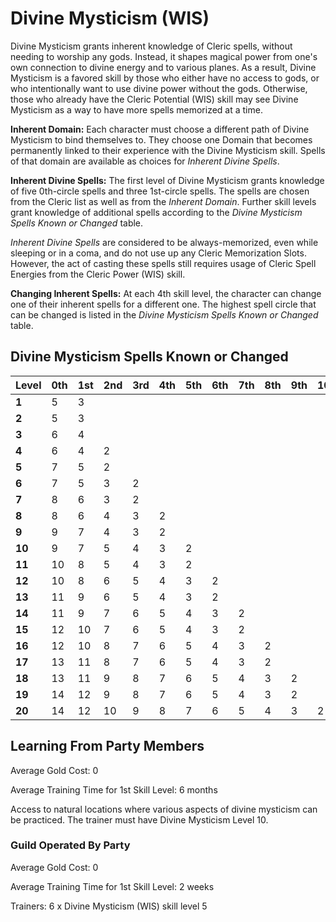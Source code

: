 # Divine Mysticism (WIS)

Divine Mysticism grants inherent knowledge of Cleric spells, without needing to worship any gods. Instead, it shapes magical power from one's own connection to divine energy and to various planes. As a result, Divine Mysticism is a favored skill by those who either have no access to gods, or who intentionally want to use divine power without the gods. Otherwise, those who already have the Cleric Potential (WIS) skill may see Divine Mysticism as a way to have more spells memorized at a time.

**Inherent Domain:** Each character must choose a different path of Divine Mysticism to bind themselves to. They choose one Domain that becomes permanently linked to their experience with the Divine Mysticism skill. Spells of that domain are available as choices for *Inherent Divine Spells*.

**Inherent Divine Spells:** The first level of Divine Mysticism grants knowledge of five 0th-circle spells and three 1st-circle spells. The spells are chosen from the Cleric list as well as from the *Inherent Domain*. Further skill levels grant knowledge of additional spells according to the *Divine Mysticism Spells Known or Changed* table.

*Inherent Divine Spells* are considered to be always-memorized, even while sleeping or in a coma, and do not use up any Cleric Memorization Slots. However, the act of casting these spells still requires usage of Cleric Spell Energies from the Cleric Power (WIS) skill.

**Changing Inherent Spells:** At each 4th skill level, the character can change one of their inherent spells for a different one. The highest spell circle that can be changed is listed in the *Divine Mysticism Spells Known or Changed* table.

## Divine Mysticism Spells Known or Changed

| Level  | 0th | 1st | 2nd | 3rd | 4th | 5th | 6th | 7th | 8th | 9th | 10th | Change  |
| ---    | --- | --- | --- | --- | --- | --- | --- | --- | --- | --- | ---  | ---     |
| **1**  | 5   | 3   |     |     |     |     |     |     |     |     |      |         |
| **2**  | 5   | 3   |     |     |     |     |     |     |     |     |      |         |
| **3**  | 6   | 4   |     |     |     |     |     |     |     |     |      |         |
| **4**  | 6   | 4   | 2   |     |     |     |     |     |     |     |      | 0th     |
| **5**  | 7   | 5   | 2   |     |     |     |     |     |     |     |      |         |
| **6**  | 7   | 5   | 3   | 2   |     |     |     |     |     |     |      |         |
| **7**  | 8   | 6   | 3   | 2   |     |     |     |     |     |     |      |         |
| **8**  | 8   | 6   | 4   | 3   | 2   |     |     |     |     |     |      | 2nd     |
| **9**  | 9   | 7   | 4   | 3   | 2   |     |     |     |     |     |      |         |
| **10** | 9   | 7   | 5   | 4   | 3   | 2   |     |     |     |     |      |         |
| **11** | 10  | 8   | 5   | 4   | 3   | 2   |     |     |     |     |      |         |
| **12** | 10  | 8   | 6   | 5   | 4   | 3   | 2   |     |     |     |      | 4th     |
| **13** | 11  | 9   | 6   | 5   | 4   | 3   | 2   |     |     |     |      |         |
| **14** | 11  | 9   | 7   | 6   | 5   | 4   | 3   | 2   |     |     |      |         |
| **15** | 12  | 10  | 7   | 6   | 5   | 4   | 3   | 2   |     |     |      |         |
| **16** | 12  | 10  | 8   | 7   | 6   | 5   | 4   | 3   | 2   |     |      | 6th     |
| **17** | 13  | 11  | 8   | 7   | 6   | 5   | 4   | 3   | 2   |     |      |         |
| **18** | 13  | 11  | 9   | 8   | 7   | 6   | 5   | 4   | 3   | 2   |      |         |
| **19** | 14  | 12  | 9   | 8   | 7   | 6   | 5   | 4   | 3   | 2   |      |         |
| **20** | 14  | 12  | 10  | 9   | 8   | 7   | 6   | 5   | 4   | 3   | 2    | 8th     |

## Learning From Party Members

Average Gold Cost: 0

Average Training Time for 1st Skill Level: 6 months

Access to natural locations where various aspects of divine mysticism can be practiced. The trainer must have Divine Mysticism Level 10.

### Guild Operated By Party

Average Gold Cost: 0

Average Training Time for 1st Skill Level: 2 weeks

Trainers: 6 x Divine Mysticism (WIS) skill level 5
